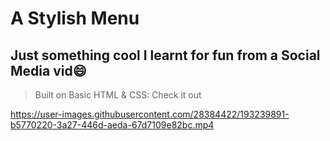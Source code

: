 # A Stylish Menu

## Just something cool I learnt for fun from a Social Media vid😄

> Built on Basic HTML & CSS: Check it out



https://user-images.githubusercontent.com/28384422/193239891-b5770220-3a27-446d-aeda-67d7109e82bc.mp4

